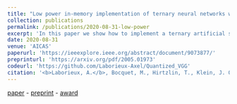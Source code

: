 ```yaml
---
title: "Low power in-memory implementation of ternary neural networks with resistive RAM-based synapse"
collection: publications
permalink: /publications/2020-08-31-low-power
excerpt: 'In this paper we show how to implement a ternary artificial synapse for edge-AI applications'
date: 2020-08-31
venue: 'AICAS'
paperurl: 'https://ieeexplore.ieee.org/abstract/document/9073877/'
preprinturl: 'https://arxiv.org/pdf/2005.01973'
codeurl: 'https://github.com/Laborieux-Axel/Quantized_VGG'
citation: '<b>Laborieux, A.</b>, Bocquet, M., Hirtzlin, T., Klein, J. O., Diez, L. H., Nowak, E., Vianello, E., Portal, J.-M.,  & Querlioz, D.'
---
```


[paper](https://ieeexplore.ieee.org/abstract/document/9073877/) - 
[preprint](https://arxiv.org/pdf/2005.01973) - 
[award](https://laborieux-axel.github.io/files/certificate_1sHM_AICAS2020.pdf)

